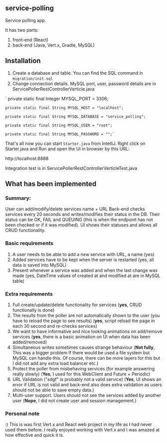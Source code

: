 ## service-polling 

Service polling app.

It has two parts: 

1. front-end (React)
1. back-end (Java, Vert.x, Gradle, MySQL)


## Installation

1. Create a database and table. You can find the SQL command in `migration/init.sql`
1. Change connection details. MySQL port, user, password details are in ServicePollerRestControllerVerticle.java

`   private static final Integer MYSQL_PORT = 3306;

    private static final String MYSQL_HOST = "localhost";

    private static final String MYSQL_DATABASE = "service_polling";

    private static final String MYSQL_USER = "root";

    private static final String MYSQL_PASSWORD = "";`

That's all now you can start `Starter.java` from IntelliJ. Right click on Starter.java and Run and open the UI in browser by this URL:

http://localhost:8888

Integration test is in ServicePollerRestControllerVerticleTest.java

## What has been implemented

### Summary:

User can add/modify/delete services name + URL
Back-end checks services every 20 seconds and writes/modifies their status in the DB. Their status can be OK, FAIL and QUEUING (this is when the endpoint has not been checked or if it was modified).
UI shows their statuses and allows all CRUD functionality.

### Basic requirements

1. A user needs to be able to add a new service with URL, a name (yes)
1. Added services have to be kept when the server is restarted (yes, all data is saved into MySQL)
1. Present whenever a service was added and when the last change was
   made (yes, DateTime values of created at and modified at are in MySQL table)

### Extra requirements

1. Full create/update/delete functionality for services (**yes**, CRUD functionally is done)
1. The results from the poller are not automatically shown to the user
   (you have to reload the page to see results) (**yes**, script reload the page in each 30 second and re-checks services)
1. We want to have informative and nice looking animations on
   add/remove services (**yes**, there is a basic animation on UI when data has been added/removed)
1. Simultaneous writes sometimes causes strange behaviour (**Not fully**, This was a bigger problem If there would be used a file system but MySQL can handle this. Of course, there can be more layers for this but I did not add any extra load balancer etc.)
1. Protect the poller from misbehaving services (for example answering
   really slowly) (**Yes**, I used for this WebClient and Future + Periodic)
1. URL Validation ("sdgf" is probably not a valid service) (**Yes**, UI shows an error if URL is not valid and back-end also does extra validation as users should not be able to save empty data.)
1. Multi-user support. Users should not see the services added by
   another user (**Nope**, I did not create user and session management.)

### Personal note
:) This is was first Vert.x and React web project in my life as I had never used them before. I really enjoyed working with Vert.x and I was amazed at how effective and quick it is.
